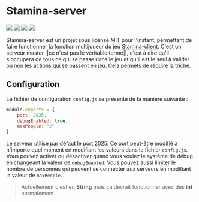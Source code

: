# Stamina-server

![](https://img.shields.io/badge/Maintained%3F-yes-green.svg?style=for-the-badge)
![](https://img.shields.io/github/license/Stamina-Organization/Stamina-Server?style=for-the-badge)
![](https://img.shields.io/github/issues/Stamina-Organization/Stamina-Server?style=for-the-badge)
![](https://img.shields.io/discord/880133347446247574?label=Discord&style=for-the-badge)

Stamina-server est un projet sous license MIT pour l'instant, permettant de faire fonctionner la fonction multijoueur du jeu [Stamina-client](https://github.com/Stamina-Organization/Stamina-client). C'est un serveur master ||ce n'est pas le véritable terme||, c'est à dire qu'il s'occupera de tous ce qui se passe dans le jeu et qu'il est le seul à valider ou non les actions qui se passent en jeu. Cela permets de réduire la triche.

## Configuration

Le fichier de configuration `config.js` se présente de la manière suivante :
```js
module.exports = {
    port: 2025,
    debugEnabled: true,
    maxPeople: "2"
}
``` 
Le serveur utilise par défaut le port 2025. Ce port peut-être modifié à n'importe quel moment en modifiant les valeurs dans le fichier `config.js`.
Vous pouvez activer ou désactiver quand vous voulez le système de débug en changeant la valeur de `debugEnabled`.
Vous pouvez aussi limiter le nombre de personnes qui peuvent se connecter aux serveurs en modifiant la valeur de `maxPeople`. 
> Actuellement c'est en **String** mais ça devrait fonctionner avec des **int** normalement.

